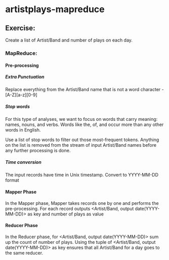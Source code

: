 # artistplays-mapreduce

## Exercise:
Create a list of Artist/Band and number of plays on each day.

### MapReduce:

#### Pre-processing

##### Extra Punctuation
Replace everything from the Artist/Band name that is not a word character - [A-Z][a-z][0-9]

##### Stop words
For this type of analyses, we want to focus on words that carry meaning: names, nouns, and verbs. Words like the, of, and occur more than any other words in English.

Use a list of stop words to filter out those most-frequent tokens. Anything on the list is removed from the stream of input Artist/Band names before any further processing is done.

##### Time conversion
The input records have time in Unix timestamp. Convert to YYYY-MM-DD format

#### Mapper Phase
In the Mapper phase, Mapper takes records one by one and performs the pre-processing. For each record outputs <Artist/Band, output date(YYYY-MM-DD)> as key and number of plays as value

#### Reducer Phase
In the Reducer phase, for <Artist/Band, output date(YYYY-MM-DD)> sum up the count of number of plays. Using the tuple of  <Artist/Band, output date(YYYY-MM-DD)> as key ensures that all Artist/Band for a day goes to the same reducer.
